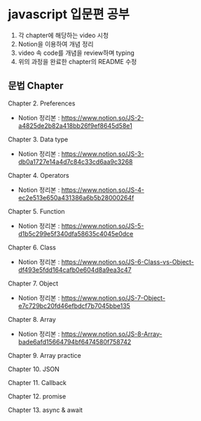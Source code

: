 # javascript 입문편 공부

1. 각 chapter에 해당하는 video 시청
2. Notion을 이용하여 개념 정리
3. video 속 code를 개념을 review하며 typing
4. 위의 과정을 완료한 chapter의 README 수정

## 문법 Chapter

Chapter 2. Preferences

- Notion 정리본 : https://www.notion.so/JS-2-a4825de2b82a418bb26f9ef8645d58e1

Chapter 3. Data type

- Notion 정리본 : https://www.notion.so/JS-3-db0a1727e14a4d7c84c33cd6aa9c3268

Chapter 4. Operators

- Notion 정리본 : https://www.notion.so/JS-4-ec2e513e650a431386a6b5b28000264f

Chapter 5. Function

- Notion 정리본 : https://www.notion.so/JS-5-d1b5c299e5f340dfa58635c4045e0dce

Chapter 6. Class

- Notion 정리본 : https://www.notion.so/JS-6-Class-vs-Object-df493e5fdd164cafb0e604d8a9ea3c47

Chapter 7. Object

- Notion 정리본 : https://www.notion.so/JS-7-Object-e7c729bc20fd46efbdcf7b7045bbe135

Chapter 8. Array

- Notion 정리본 : https://www.notion.so/JS-8-Array-bade6afd15664794bf6474580f758742

Chapter 9. Array practice

Chapter 10. JSON

Chapter 11. Callback

Chapter 12. promise

Chapter 13. async & await
